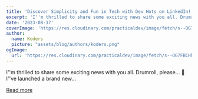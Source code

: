 ```yaml
---
title: 'Discover Simplicity and Fun in Tech with Dev Hots on LinkedIn!'
excerpt: 'I''m thrilled to share some exciting news with you all. Drumroll, please… 🥁 I''ve launched a brand new...'
date: '2023-08-17'
coverImage: 'https://res.cloudinary.com/practicaldev/image/fetch/s--OG7FBCHh--/c_imagga_scale,f_auto,fl_progressive,h_420,q_auto,w_1000/https://dev-to-uploads.s3.amazonaws.com/uploads/articles/ha686yln87h8e39j9pcu.png'
author:
  name: Koders
  picture: "assets/blog/authors/koders.png"
ogImage:
  url: 'https://res.cloudinary.com/practicaldev/image/fetch/s--OG7FBCHh--/c_imagga_scale,f_auto,fl_progressive,h_420,q_auto,w_1000/https://dev-to-uploads.s3.amazonaws.com/uploads/articles/ha686yln87h8e39j9pcu.png'
---
```


I''m thrilled to share some exciting news with you all. Drumroll, please… 🥁 I''ve launched a brand new...

[Read more](https://dev.to/j471n/discover-simplicity-and-fun-in-tech-with-dev-hots-on-linkedin-51l8)
